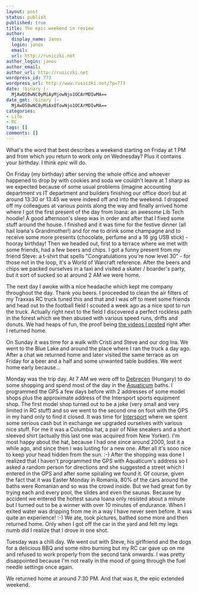 ```yaml
---
layout: post
status: publish
published: true
title: The epic weekend in review
author:
  display_name: Janos
  login: janos
  email: 
  url: http://rusiczki.net
author_login: janos
author_email: 
author_url: http://rusiczki.net
wordpress_id: 773
wordpress_url: http://www.rusiczki.net/?p=773
date: !binary |-
  MjAwOS0wNC0yMiAyMjowNjo1OCArMDIwMA==
date_gmt: !binary |-
  MjAwOS0wNC0yMiAxOTowNjo1OCArMDIwMA==
categories:
- Life
- RC
tags: []
comments: []
---
```

<p>What's the word that best describes a weekend starting on Friday at 1 PM and from which you return to work only on Wednesday? Plus it contains your birthday. I think <em>epic</em> will do.</p>
<p>On Friday (my birthday) after serving the whole office and whoever happened to drop by with cookies and soda we couldn't leave at 1 sharp as we expected because of some usual problems (imagine accounting department vs IT department and builders finishing our office door) but at around 13:30 or 13:45 we were indeed off and into the weekend. I dropped off my colleagues at various points along the way and finally arrived home where I got the first present of the day from Ioana: an awesome Lib Tech hoodie! A good afternoon's sleep was in order and after that I fixed some stuff around the house. I finished and it was time for the festive dinner (all hail Ioana's Grandmother!) and for me to drink some champagne and to receive some more presents (chocolate, perfume and a 16 gig USB stick) - hooray birthday! Then we headed out, first to a terrace where we met with some friends, had a few beers and chips. I got a funny present from my friend Steve: a t-shirt that spells "Congratulations you're now level 30" - for those not in the loop, it's a World of Warcraft reference. After the beers and chips we packed ourselves in a taxi and visited a skater / boarder's party, but it sort of sucked so at around 2 AM we were home.</p>
<p>The next day I awoke with a nice headache which kept me company throughout the day. Thank you beers. I proceeded to clean the air filters of my Traxxas RC truck tuned this and that and I was off to meet some friends and head out to the football field I scouted a week ago as a nice spot to run the truck. Actually right next to the field I discovered a perfect rockless path in the forest which we then abused with various speed runs, drifts and donuts. We had heaps of fun, the proof being <a href="http://www.rusiczki.net/2009/04/18/4-x-4/">the videos I posted</a> right after I returned home.</p>
<p>On Sunday it was time for a walk with Cristi and Steve and our dog Ina. We went to the Blue Lake and around the place where I ran the truck a day ago. After a chat we returned home and later visited the same terrace as on Friday for a beer and a half and some unwanted table buddies. We went home early because...</p>
<p>Monday was the trip day. At 7 AM we were off to <a href="http://en.wikipedia.org/wiki/Debrecen">Debrecen</a> (Hungary) to do some shopping and spend most of the day in the <a href="http://www.aquaticum.hu/">Aquaticum</a> baths. I programmed the GPS a few days before with 2 addresses of some model shops plus the approximate address of the Intersport sports equipment shop. The first model shop turned out to be a joke (very small and very limited in RC stuff) and so we went to the second one on foot with the GPS in my hand only to find it closed. It was time for <a href="http://www.intersport.hu">Intersport</a> where we spent some serious cash but in exchange we upgraded ourselves with various nice stuff. For me it was a Columbia hat, a pair of Nike sneakers and a short sleeved shirt (actually this last one was acquired from New Yorker). I'm most happy about the hat, because I had one since around 2000, lost it a while ago, and since then I was lusting for a new one. After all it's sooo nice to keep your head hidden from the sun. :-) After the shopping was done I realized that I haven't programmed the GPS with Aquaticum's address so I asked a random person for directions and she suggested a street which I entered in the GPS and after some spiraling we found it. Of course, given the fact that it was Easter Monday in Romania, 80% of the cars around the baths were Romanian and so was the crowd inside. But we had great fun by trying each and every pool, the slides and even the saunas. Because by accident we entered the hottest sauna Ioana only resisted about a minute but I turned out to be a winner with over 10 minutes of endurance. When I exited water was dripping from me in a way I have never seen before. It was quite an experience! :-) We ate, took pictures, bathed some more and then returned home. Only when I got off the car in the yard and felt my legs numb did I realize that I drove in one shot.</p>
<p>Tuesday was a chill day. We went out with Steve, his girlfriend and the dogs for a delicious BBQ and some nitro burning but my RC car gave up on me and refused to work properly from the second tank onwards. I was pretty disappointed because I'm not really in the mood of going through the fuel needle settings once again.</p>
<p>We returned home at around 7:30 PM. And that was it, the epic extended weekend.</p>
